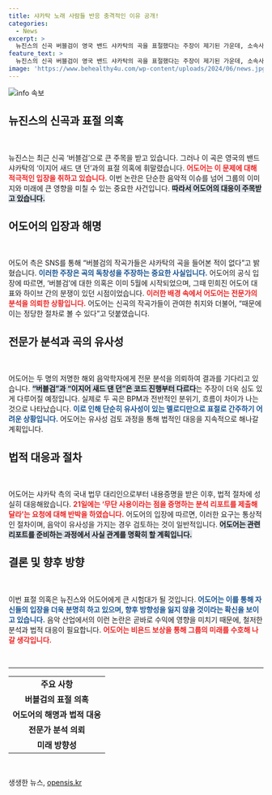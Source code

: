 ```yaml
---
title: 샤카탁 노래 사람들 반응 충격적인 이유 공개!
categories:
  - News
excerpt: >
  뉴진스의 신곡 버블검이 영국 밴드 샤카탁의 곡을 표절했다는 주장이 제기된 가운데, 소속사 어도어는 작곡가들이 해당 곡을 들어본 적이 없다고 반박했다. 이들은 코드 진행, BPM 등에서 차이가 있음을 강조하며, 유사성에 대한 분석을 요청한 절차가 통상적이라는 입장을 밝혔다. 과연 진실은 무엇일까?
feature_text: >
  뉴진스의 신곡 버블검이 영국 밴드 샤카탁의 곡을 표절했다는 주장이 제기된 가운데, 소속사 어도어는 작곡가들이 해당 곡을 들어본 적이 없다고 반박했다. 이들은 코드 진행, BPM 등에서 차이가 있음을 강조하며, 유사성에 대한 분석을 요청한 절차가 통상적이라는 입장을 밝혔다. 과연 진실은 무엇일까?
image: 'https://www.behealthy4u.com/wp-content/uploads/2024/06/news.jpg'
---
```


<p><img src="https://www.behealthy4u.com/wp-content/uploads/2024/06/news.jpg" alt="info 속보" /></p>

<h2 data-ke-size="size26">뉴진스의 신곡과 표절 의혹</h2>

<p data-ke-size="size16">&nbsp;</p>

<p>뉴진스는 최근 신곡 ‘버블검’으로 큰 주목을 받고 있습니다. 그러나 이 곡은 영국의 밴드 샤카탁의 ‘이지어 새드 댄 던’과의 표절 의혹에 휘말렸습니다. <b><span style="color: #ee2323;">어도어는 이 문제에 대해 적극적인 입장을 취하고 있습니다.</span></b> 이번 논란은 단순한 음악적 이슈를 넘어 그룹의 이미지와 미래에 큰 영향을 미칠 수 있는 중요한 사건입니다. <b><span style="background-color: #21538527;">따라서 어도어의 대응이 주목받고 있습니다.</span></b> </p>

<h2 data-ke-size="size26">어도어의 입장과 해명</h2>

<p data-ke-size="size16">&nbsp;</p>

<p>어도어 측은 SNS를 통해 “버블검의 작곡가들은 샤카탁의 곡을 들어본 적이 없다”고 밝혔습니다. <b><span style="color: #1a5490;">이러한 주장은 곡의 독창성을 주장하는 중요한 사실입니다.</span></b> 어도어의 공식 입장에 따르면, ‘버블검’에 대한 의혹은 이미 5월에 시작되었으며, 그때 민희진 어도어 대표와 하이브 간의 분쟁이 있던 시점이었습니다. <b><span style="color: #ee2323;">이러한 배경 속에서 어도어는 전문가의 분석을 의뢰한 상황입니다.</span></b> 어도어는 신곡의 작곡가들이 관여한 취지와 더불어, “때문에 이는 정당한 절차로 볼 수 있다”고 덧붙였습니다. </p>

<h2 data-ke-size="size26">전문가 분석과 곡의 유사성</h2>

<p data-ke-size="size16">&nbsp;</p>

<p>어도어는 두 명의 저명한 해외 음악학자에게 전문 분석을 의뢰하여 결과를 기다리고 있습니다. <b><span style="background-color: #21538527;">“버블검”과 “이지어 새드 댄 던”은 코드 진행부터 다르다</span></b>는 주장이 더욱 심도 있게 다루어질 예정입니다. 실제로 두 곡은 BPM과 전반적인 분위기, 흐름이 차이가 나는 것으로 나타났습니다. <b><span style="color: #1a5490;">이로 인해 단순히 유사성이 있는 멜로디만으로 표절로 간주하기 어려운 상황입니다.</span></b> 어도어는 유사성 검토 과정을 통해 법적인 대응을 지속적으로 해나갈 계획입니다.</p>

<h2 data-ke-size="size26">법적 대응과 절차</h2>

<p data-ke-size="size16">&nbsp;</p>

<p>어도어는 샤카탁 측의 국내 법무 대리인으로부터 내용증명을 받은 이후, 법적 절차에 성실히 대응해왔습니다. <b><span style="color: #ee2323;">21일에는 ‘무단 사용이라는 점을 증명하는 분석 리포트를 제출해 달라’는 요청에 대해 반박을 하였습니다.</span></b> 어도어의 입장에 따르면, 이러한 요구는 통상적인 절차이며, 음악이 유사성을 가지는 경우 검토하는 것이 일반적입니다. <b><span style="background-color: #21538527;">어도어는 관련 리포트를 준비하는 과정에서 사실 관계를 명확히 할 계획입니다.</span></b> </p>

<h2 data-ke-size="size26">결론 및 향후 방향</h2>

<p data-ke-size="size16">&nbsp;</p>

<p>이번 표절 의혹은 뉴진스와 어도어에게 큰 시험대가 될 것입니다. <b><span style="color: #1a5490;">어도어는 이를 통해 자신들의 입장을 더욱 분명히 하고 있으며, 향후 방향성을 잃지 않을 것이라는 확신을 보이고 있습니다.</span></b> 음악 산업에서의 이런 논란은 곧바로 수익에 영향을 미치기 때문에, 철저한 분석과 법적 대응이 필요합니다. <b><span style="color: #ee2323;">어도어는 비욘드 보상을 통해 그룹의 미래를 수호해 나갈 생각입니다.</span></b> </p>

<p data-ke-size="size16">&nbsp;</p> 

<hr>

<table style="width:100%">
  <tr>
    <td style="text-align: center; height: 17px;"><b>주요 사항</b></td>
  </tr>
  <tr>
    <td style="text-align: center; height: 17px;"><b>버블검의 표절 의혹</b></td>
  </tr>
  <tr>
    <td style="text-align: center; height: 17px;"><b>어도어의 해명과 법적 대응</b></td>
  </tr>
  <tr>
    <td style="text-align: center; height: 17px;"><b>전문가 분석 의뢰</b></td>
  </tr>
  <tr>
    <td style="text-align: center; height: 17px;"><b>미래 방향성</b></td>
  </tr>
</table> 

<p data-ke-size="size16">&nbsp;</p>
생생한 뉴스, <a href="https://opensis.kr" rel="dofollow">opensis.kr</a>


